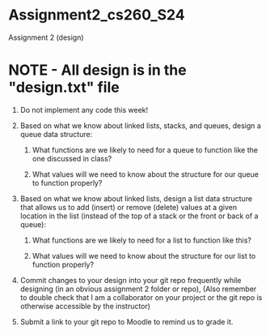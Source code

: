 # Assignment2_cs260_S24
Assignment 2 (design)  

# NOTE - All design is in the "design.txt" file


1. Do not implement any code this week!  

2. Based on what we know about linked lists, stacks, and queues, design a queue data structure:  

    1. What functions are we likely to need for a queue to function like the one discussed in class? 

    2. What values will we need to know about the structure for our queue to function properly?  

3. Based on what we know about linked lists, design a list data structure that allows us to add (insert) or remove (delete) values at a given location in the list (instead of the top of a stack or the front or back of a queue):  

    1. What functions are we likely to need for a list to function like this?  

    2. What values will we need to know about the structure for our list to function properly?  

4. Commit changes to your design into your git repo frequently while designing (in an obvious assignment 2 folder or repo),
(Also remember to double check that I am a collaborator on your project or the git repo is otherwise accessible by the instructor)  

5. Submit a link to your git repo to Moodle to remind us to grade it.  